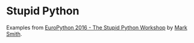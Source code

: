 # Stupid Python
Examples from [EuroPython 2016 - The Stupid Python Workshop](https://ep2016.europython.eu/conference/talks/the-stupid-python-workshop) by [Mark Smith](https://twitter.com/judy2k).